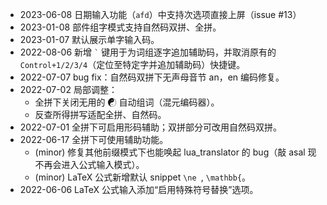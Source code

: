 * 2023-06-08 日期输入功能（`afd`）中支持次选项直接上屏（issue #13）
* 2023-01-08 部件组字模式支持自然码双拼、全拼。
* 2023-01-07 默认展示单字输入码。
* 2022-08-06 新增 `` ` `` 键用于为词组逐字追加辅助码，并取消原有的 `Control+1/2/3/4`（定位至特定字并追加辅助码）快捷键。
* 2022-07-07 bug fix：自然码双拼下无声母音节 an，en 编码修复。
* 2022-07-02 局部调整：
	* 全拼下关闭无用的 ☯ 自动组词（混元编码器）。
	* 反查所得拼写适配全拼、自然码。
* 2022-07-01 全拼下可启用形码辅助；双拼部分可改用自然码双拼。
* 2022-06-17 全拼下可使用辅助功能。
	* (minor) 修复其他前缀模式下也能唤起 lua_translator 的 bug（敲 asal 现不再会进入公式输入模式）。
	* (minor) LaTeX 公式新增默认 snippet `\ne `, `\mathbb{`。
* 2022-06-06 LaTeX 公式输入添加“启用特殊符号替换”选项。

